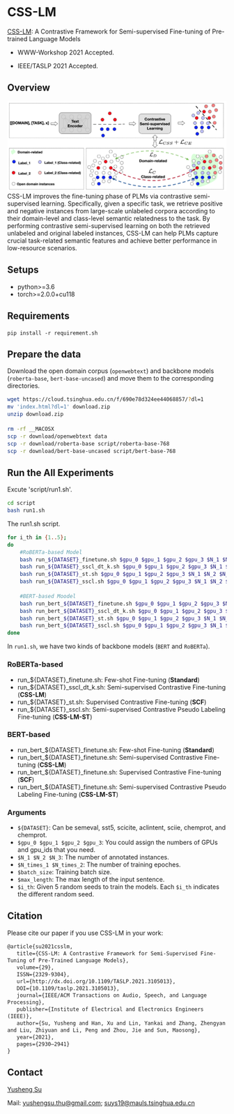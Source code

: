 # CSS-LM
[CSS-LM](https://arxiv.org/abs/2102.03752): A Contrastive Framework for Semi-supervised Fine-tuning of Pre-trained Language Models

- WWW-Workshop 2021 Accepted.

- IEEE/TASLP 2021 Accepted.

## Overview

![CSS-LM](https://github.com/thunlp/CSS-LM/blob/main/CSS-LM.jpg)
CSS-LM improves the fine-tuning phase of PLMs via contrastive semi-supervised learning. Specifically, given a specific task, we retrieve positive and negative instances from large-scale unlabeled corpora according to their domain-level and class-level semantic relatedness to the task. By performing contrastive semi-supervised learning on both the retrieved unlabeled and original labeled instances, CSS-LM can help PLMs capture crucial task-related semantic features and achieve better performance in low-resource scenarios.

## Setups
- python>=3.6
- torch>=2.0.0+cu118


## Requirements 
```
pip install -r requirement.sh
```

<!--
```
git clone git@github.com:NVIDIA/apex.git
cd apex
pip install -v --disable-pip-version-check --no-cache-dir ./
```
-->






## Prepare the data
Download the open domain corpus (`openwebtext`) and backbone models (`roberta-base`, `bert-base-uncased`) and move them to the corresponding directories.
```bash
wget https://cloud.tsinghua.edu.cn/f/690e78d324ee44068857/?dl=1
mv 'index.html?dl=1' download.zip
unzip download.zip

rm -rf __MACOSX
scp -r download/openwebtext data
scp -r download/roberta-base script/roberta-base-768
scp -r download/bert-base-uncased script/bert-base-768
```
<!-- scp -r download/opendomain_finetune_noword_10000 data-->

## Run the All Experiments
Excute 'script/run1.sh'.
```bash
cd script
bash run1.sh
```

The run1.sh script.
```bash
for i_th in {1..5};
do
    #RoBERTa-based Model
    bash run_${DATASET}_finetune.sh $gpu_0 $gpu_1 $gpu_2 $gpu_3 $N_1 $N_2 $N_3 $N_times_1 $N_times_2 $batch_size $max_length $i_th
    bash run_${DATASET}_sscl_dt_k.sh $gpu_0 $gpu_1 $gpu_2 $gpu_3 $N_1 $N_2 $N_3 $N_times_1 $N_times_2 $batch_size $max_length $i_th
    bash run_${DATASET}_st.sh $gpu_0 $gpu_1 $gpu_2 $gpu_3 $N_1 $N_2 $N_3 $N_times_1 $N_times_2 $batch_size $max_length $i_th
    bash run_${DATASET}_sscl.sh $gpu_0 $gpu_1 $gpu_2 $gpu_3 $N_1 $N_2 $N_3 $N_times_1 $N_times_2 $batch_size $max_length $i_th

    #BERT-based Moodel
    bash run_bert_${DATASET}_finetune.sh $gpu_0 $gpu_1 $gpu_2 $gpu_3 $N_1 $N_2 $N_3 $N_times_1 $N_times_2 $batch_size $max_length $i_th
    bash run_bert_${DATASET}_sscl_dt_k.sh $gpu_0 $gpu_1 $gpu_2 $gpu_3 $N_1 $N_2 $N_3 $N_times_1 $N_times_2 $batch_size $max_length $i_th
    bash run_bert_${DATASET}_st.sh $gpu_0 $gpu_1 $gpu_2 $gpu_3 $N_1 $N_2 $N_3 $N_times_1 $N_times_2 $batch_size $max_length $i_th
    bash run_bert_${DATASET}_sscl.sh $gpu_0 $gpu_1 $gpu_2 $gpu_3 $N_1 $N_2 $N_3 $N_times_1 $N_times_2 $batch_size $max_length $i_th
done
```


In `run1.sh`, we have two kinds of backbone models (`BERT` and `RoBERTa`). 
### RoBERTa-based 
- run_${DATASET}_finetune.sh: Few-shot Fine-tuning (<b>Standard</b>)
- run_${DATASET}_sscl_dt_k.sh: Semi-supervised Contrastive Fine-tuning (<b>CSS-LM</b>)
- run_${DATASET}_st.sh: Supervised Contrastive Fine-tuning (<b>SCF</b>) 
- run_${DATASET}_sscl.sh: Semi-supervised Contrastive Pseudo Labeling Fine-tuning (<b>CSS-LM-ST</b>)

### BERT-based 
- run_bert_${DATASET}_finetune.sh: Few-shot Fine-tuning (<b>Standard</b>)
- run_bert_${DATASET}_finetune.sh: Semi-supervised Contrastive Fine-tuning (<b>CSS-LM</b>)
- run_bert_${DATASET}_finetune.sh: Supervised Contrastive Fine-tuning (<b>SCF</b>)
- run_bert_${DATASET}_finetune.sh: Semi-supervised Contrastive Pseudo Labeling Fine-tuning (<b>CSS-LM-ST</b>)

### Arguments
- `${DATASET}`: Can be semeval, sst5, scicite, aclintent, sciie, chemprot, and chemprot.
- `$gpu_0 $gpu_1 $gpu_2 $gpu_3`: You could assign the numbers of GPUs and gpu_ids that you need.
- `$N_1 $N_2 $N_3`: The number of annotated instances.
- `$N_times_1 $N_times_2`: The number of training epoches.
- `$batch_size`: Training batch size.
- `$max_length`: The max length of the input sentence.
- `$i_th`: Given 5 random seeds to train the models. Each `$i_th` indicates the different random seed.



<!--
## Run CSS-LM

By executing run1.sh, the code will automatically create folders for the corresponding datasets to save the checkpoints.
```
cd script
bash run1.sh
```
(You can refer to run1.sh for more details.)
-->



## Citation

Please cite our paper if you use CSS-LM in your work:
```
@article{su2021csslm,
   title={CSS-LM: A Contrastive Framework for Semi-Supervised Fine-Tuning of Pre-Trained Language Models},
   volume={29},
   ISSN={2329-9304},
   url={http://dx.doi.org/10.1109/TASLP.2021.3105013},
   DOI={10.1109/taslp.2021.3105013},
   journal={IEEE/ACM Transactions on Audio, Speech, and Language Processing},
   publisher={Institute of Electrical and Electronics Engineers (IEEE)},
   author={Su, Yusheng and Han, Xu and Lin, Yankai and Zhang, Zhengyan and Liu, Zhiyuan and Li, Peng and Zhou, Jie and Sun, Maosong},
   year={2021},
   pages={2930–2941}
}
```


## Contact
[Yusheng Su](https://yushengsu-thu.github.io/)

Mail: yushengsu.thu@gmail.com; suys19@mauls.tsinghua.edu.cn





